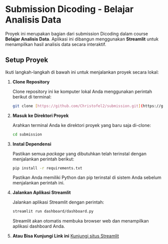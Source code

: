 #  Submission Dicoding - Belajar Analisis Data

Proyek ini merupakan bagian dari submission Dicoding dalam course **Belajar Analisis Data**. Aplikasi ini dibangun menggunakan **Streamlit** untuk menampilkan hasil analisis data secara interaktif.

##  Setup Proyek

Ikuti langkah-langkah di bawah ini untuk menjalankan proyek secara lokal:

1.  **Clone Repository**

    Clone repository ini ke komputer lokal Anda menggunakan perintah berikut di terminal:

    ```bash
    git clone [https://github.com/Christofel2/submission.git](https://github.com/Christofel2/submission.git)
    ```

2.  **Masuk ke Direktori Proyek**

    Arahkan terminal Anda ke direktori proyek yang baru saja di-clone:

    ```bash
    cd submission
    ```

3.  **Instal Dependensi**

    Pastikan semua *package* yang dibutuhkan telah terinstal dengan menjalankan perintah berikut:

    ```bash
    pip install -r requirements.txt
    ```

    Pastikan Anda memiliki Python dan pip terinstal di sistem Anda sebelum menjalankan perintah ini.

4.  **Jalankan Aplikasi Streamlit**

    Jalankan aplikasi Streamlit dengan perintah:

    ```bash
    streamlit run dashboard/dashboard.py
    ```

    Streamlit akan otomatis membuka browser web dan menampilkan aplikasi dashboard Anda.
5. **Atau Bisa Kunjungi Link ini**
[Kunjungi situs Streamlit](https://submission-wddwja24fkh3qgnupqbywd.streamlit.app/)
